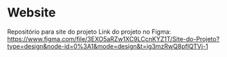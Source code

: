 # Website
Repositório para site do projeto
Link do projeto no Figma: https://www.figma.com/file/3EXO5aRZw1XC9LCcnKYZ1T/Site-do-Projeto?type=design&node-id=0%3A1&mode=design&t=ig3mzRwQ8pflQTVj-1
